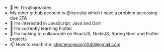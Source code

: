 - 👋 Hi, I’m @ojrealdev
- My other github account is @itsrealoj which I have a problem accessing due 2FA
- 👀 I’m interested in JavaScript, Java and Dart
- 🌱 I’m currently learning Flutter
- 💞️ I’m looking to collaborate on ReactJS, NodeJS, Spring Boot and Flutter projects
- 📫 How to reach me: stephenojwang1040@gmail.com

<!---
ojrealdev/ojrealdev is a ✨ special ✨ repository because its `README.md` (this file) appears on your GitHub profile.
You can click the Preview link to take a look at your changes.
--->

